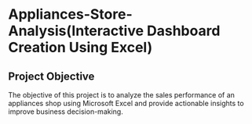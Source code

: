 # Appliances-Store-Analysis(Interactive Dashboard Creation Using Excel)

## Project Objective
The objective of this project is to analyze the sales performance of an appliances shop using Microsoft Excel and provide actionable insights to improve business decision-making.
